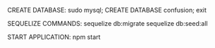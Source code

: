 CREATE DATABASE:
    sudo mysql;
    CREATE DATABASE confusion;
    exit

SEQUELIZE COMMANDS:
    sequelize db:migrate
    sequelize db:seed:all

START APPLICATION:
    npm start